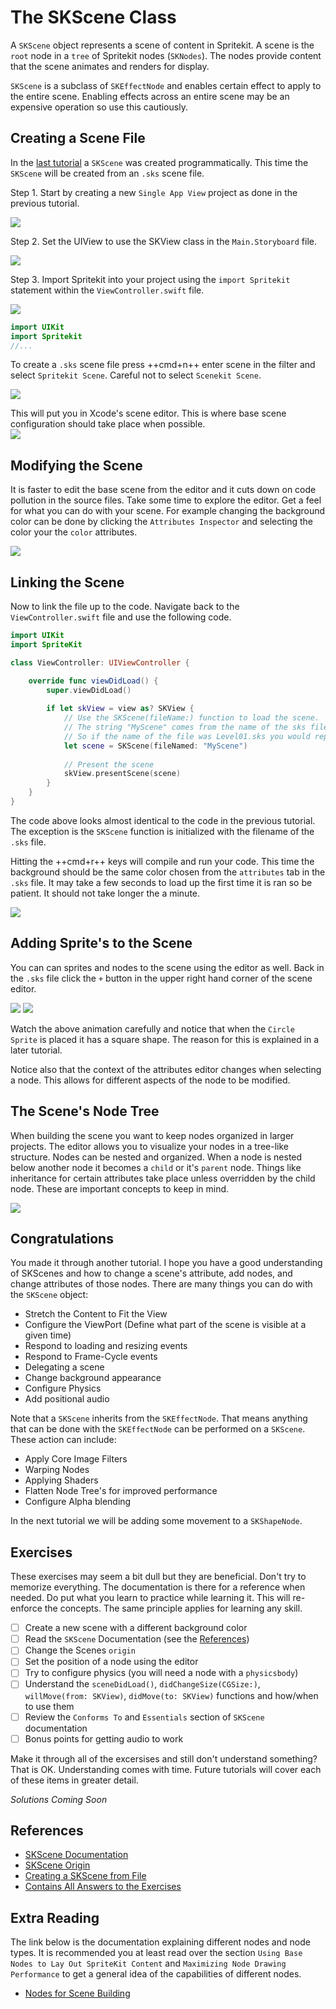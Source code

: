 # The SKScene Class

A `SKScene` object represents a scene of content in Spritekit. A scene is the `root` node in a `tree` of Spritekit nodes (`SKNodes`). The nodes provide content that the scene animates and renders for display. 

`SKScene` is a subclass of `SKEffectNode` and enables certain effect to apply to the entire scene. Enabling effects across an entire scene may be an expensive operation so use this cautiously. 

## Creating a Scene File

In the [last tutorial](./001-FirstProject.md) a `SKScene` was created programmatically. This time the `SKScene` will be created from an `.sks` scene file. 

Step 1. Start by creating a new `Single App View` project as done in the previous tutorial. 

![](../img/createProject.gif)

Step 2. Set the UIView to use the SKView class in the `Main.Storyboard` file. 

![](../img/SetUIViewClass.gif)

Step 3. Import Spritekit into your project using the `import Spritekit` statement within the `ViewController.swift` file. 

![](../img/viewControllerSwift.png)

```swift
import UIKit
import Spritekit
//...
```


To create a `.sks` scene file press ++cmd+n++ enter scene in the filter and select `Spritekit Scene`. Careful not to select `Scenekit Scene`. 

![](../img/createNewSKSFile.gif)

This will put you in Xcode's scene editor. This is where base scene configuration should take place when possible.  
![](../img/newSKSFile.png)

## Modifying the Scene

It is faster to edit the base scene from the editor and it cuts down on code pollution in the source files. Take some time to explore the editor. Get a feel for what you can do with your scene. For example changing the background color can be done by clicking the `Attributes Inspector` and selecting the color your the `color` attributes.

![](../img/changeSKSceneBgColor.gif)

## Linking the Scene

Now to link the file up to the code. Navigate back to the `ViewController.swift` file and use the following code.

```swift
import UIKit
import SpriteKit

class ViewController: UIViewController {

    override func viewDidLoad() {
        super.viewDidLoad()
        
        if let skView = view as? SKView {
            // Use the SKScene(fileName:) function to load the scene.
            // The string "MyScene" comes from the name of the sks file.
            // So if the name of the file was Level01.sks you would replace "MyScene" with "Level01"
            let scene = SKScene(fileNamed: "MyScene")
            
            // Present the scene
            skView.presentScene(scene)
        }
    }
}
```

The code above looks almost identical to the code in the previous tutorial. The exception is the `SKScene` function is initialized with the filename of the `.sks` file. 

Hitting the ++cmd+r++ keys will compile and run your code. This time the background should be the same color chosen from the `attributes` tab in the `.sks` file. It may take a few seconds to load up the first time it is ran so be patient. It should not take longer the a minute.

![](../img/greenScene.png)

## Adding Sprite's to the Scene

You can can sprites and nodes to the scene using the editor as well. Back in the `.sks` file click the `+` button in the upper right hand corner of the scene editor. 

![](../img/newSKNode.png)
![](../img/addSpriteNodes.gif)

Watch the above animation carefully and notice that when the `Circle Sprite` is placed it has a square shape. The reason for this is explained in a later tutorial. 

Notice also that the context of the attributes editor changes when selecting a node. This allows for different aspects of the node to be modified. 

## The Scene's Node Tree

When building the scene you want to keep nodes organized in larger projects. The editor allows you to visualize your nodes in a tree-like structure. Nodes can be nested and organized. When a node is nested below another node it becomes a `child` or it's `parent` node. Things like inheritance for certain attributes take place unless overridden by the child node. These are important concepts to keep in mind. 

![](../img/nodeTree.png)

## Congratulations 

You made it through another tutorial. I hope you have a good understanding of SKScenes and how to change a scene's attribute, add nodes, and change attributes of those nodes. There are many things you can do with the `SKScene` object:

- Stretch the Content to Fit the View
- Configure the ViewPort (Define what part of the scene is visible at a given time)
- Respond to loading and resizing events
- Respond to Frame-Cycle events
- Delegating a scene
- Change background appearance 
- Configure Physics
- Add positional audio

Note that a `SKScene` inherits from the `SKEffectNode`. That means anything that can be done with the `SKEffectNode` can be performed on a `SKScene`. These action can include:

- Apply Core Image Filters
- Warping Nodes
- Applying Shaders
- Flatten Node Tree's for improved performance
- Configure Alpha blending

In the next tutorial we will be adding some movement to a `SKShapeNode`. 

## Exercises 

These exercises may seem a bit dull but they are beneficial. Don't try to memorize everything. The documentation is there for a reference when needed. Do put what you learn to practice while learning it. This will re-enforce the concepts. The same principle applies for learning any skill. 

- [ ] Create a new scene with a different background color
- [ ] Read the `SKScene` Documentation (see the [References](#references))
- [ ] Change the Scenes `origin`
- [ ] Set the position of a node using the editor
- [ ] Try to configure physics (you will need a node with a `physicsbody`)
- [ ] Understand the `sceneDidLoad()`, `didChangeSize(CGSize:)`,  `willMove(from: SKView)`, `didMove(to: SKView)` functions and how/when to use them
- [ ] Review the `Conforms To` and `Essentials` section of `SKScene` documentation
- [ ] Bonus points for getting audio to work

Make it through all of the excersises and still don't understand something? That is OK. Understanding comes with time. Future tutorials will cover each of these items in greater detail.

*Solutions Coming Soon*

## References

- [SKScene Documentation](https://developer.apple.com/documentation/spritekit/skscene)
- [SKScene Origin](https://developer.apple.com/documentation/spritekit/skscene/positioning_a_scene_s_origin_within_its_view)
- [Creating a SKScene from File](https://developer.apple.com/documentation/spritekit/skscene/creating_a_scene_from_a_file)
- [Contains All Answers to the Exercises](https://www.google.com/)

## Extra Reading

The link below is the documentation explaining different nodes and node types. It is recommended you at least read over the section `Using Base Nodes to Lay Out SpriteKit Content` and `Maximizing Node Drawing Performance` to get a general idea of the capabilities of different nodes.

- [Nodes for Scene Building](https://developer.apple.com/documentation/spritekit/nodes_for_scene_building#2242745)
